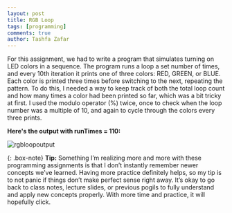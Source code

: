 ```yaml
---
layout: post
title: RGB Loop
tags: [programming]
comments: true
author: Tashfa Zafar
---
```


For this assignment, we had to write a program that simulates turning on LED colors in a sequence. The program runs a loop a set number of times, and every 10th iteration it prints one of three colors: RED, GREEN, or BLUE. Each color is printed three times before switching to the next, repeating the pattern. To do this, I needed a way to keep track of both the total loop count and how many times a color had been printed so far, which was a bit tricky at first. I used the modulo operator (%) twice, once to check when the loop number was a multiple of 10, and again to cycle through the colors every three prints.


**Here's the output with runTimes = 110:**

![rgbloopoutput](https://tashfaaa.github.io/assets/img/rbgloop.png)

{: .box-note}
**Tip:** Something I’m realizing more and more with these programming assignments is that I don’t instantly remember newer concepts we’ve learned. Having more practice definitely helps, so my tip is to not panic if things don’t make perfect sense right away. It’s okay to go back to class notes, lecture slides, or previous pogils to fully understand and apply new concepts properly. With more time and practice, it will hopefully click.

